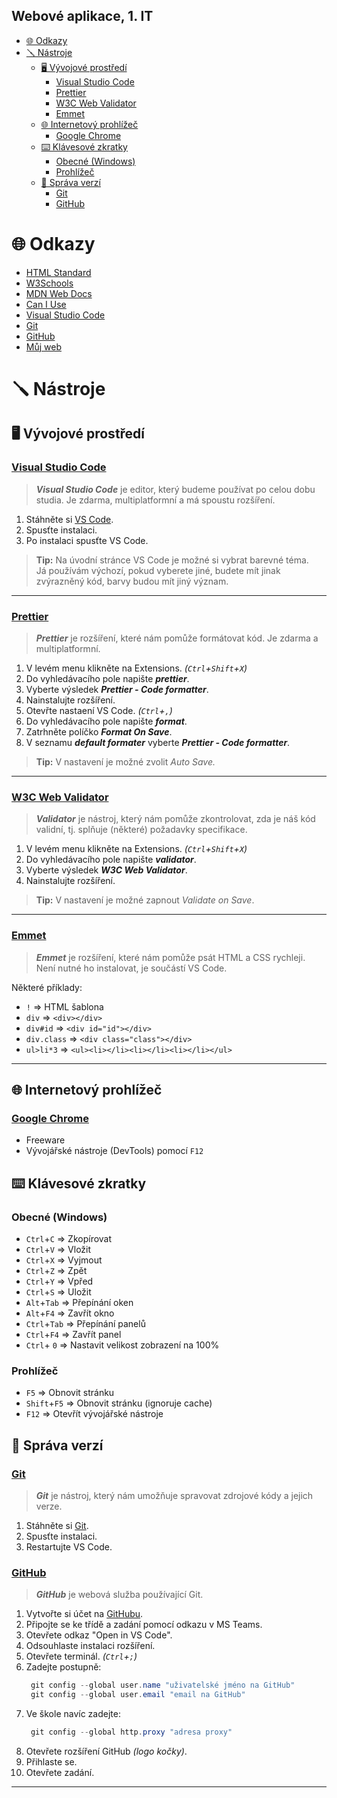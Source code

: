 ## Webové aplikace, 1. IT

- [🌐 Odkazy](#-odkazy)
- [🪛 Nástroje](#-nástroje)
  - [🖥️ Vývojové prostředí](#️-vývojové-prostředí)
    - [Visual Studio Code](#visual-studio-code)
    - [Prettier](#prettier)
    - [W3C Web Validator](#w3c-web-validator)
    - [Emmet](#emmet)
  - [🌐 Internetový prohlížeč](#-internetový-prohlížeč)
    - [Google Chrome](#google-chrome)
  - [⌨️ Klávesové zkratky](#️-klávesové-zkratky)
    - [Obecné (Windows)](#obecné-windows)
    - [Prohlížeč](#prohlížeč)
  - [💾 Správa verzí](#-správa-verzí)
    - [Git](#git)
    - [GitHub](#github)

# 🌐 Odkazy

- [HTML Standard](https://html.spec.whatwg.org/)
- [W3Schools](https://www.w3schools.com/)
- [MDN Web Docs](https://developer.mozilla.org/en-US/)
- [Can I Use](https://caniuse.com/)
- [Visual Studio Code](https://code.visualstudio.com/)
- [Git](https://git-scm.com/)
- [GitHub](http://github.com)
- [Můj web](http://marcincin.epsilon.spstrutnov.cz/vyuka/1itwap/)

# 🪛 Nástroje

## 🖥️ Vývojové prostředí

### [Visual Studio Code](https://code.visualstudio.com/)

> **_Visual Studio Code_** je editor, který budeme používat po celou dobu studia.
> Je zdarma, multiplatformní a má spoustu rozšíření.

1. Stáhněte si [VS Code](https://code.visualstudio.com/).
2. Spusťte instalaci.
3. Po instalaci spusťte VS Code.

> **Tip:**
> Na úvodní stránce VS Code je možné si vybrat barevné téma.  
> Já používám výchozí, pokud vyberete jiné, budete mít jinak zvýrazněný kód, barvy budou mít jiný význam.

---

### [Prettier](https://marketplace.visualstudio.com/items?itemName=esbenp.prettier-vscode)

> **_Prettier_** je rozšíření, které nám pomůže formátovat kód.
> Je zdarma a multiplatformní.

1. V levém menu klikněte na Extensions. _(`Ctrl`+`Shift`+`X`)_
2. Do vyhledávacího pole napište **_prettier_**.
3. Vyberte výsledek **_Prettier - Code formatter_**.
4. Nainstalujte rozšíření.
5. Otevřte nastaení VS Code. _(`Ctrl`+`,`)_
6. Do vyhledávacího pole napište **_format_**.
7. Zatrhněte políčko **_Format On Save_**.
8. V seznamu **_default formater_** vyberte **_Prettier - Code formatter_**.

> **Tip:**
> V nastavení je možné zvolit _Auto Save._

---

### [W3C Web Validator](https://marketplace.visualstudio.com/items?itemName=Umoxfo.vscode-w3cvalidation)

> **_Validator_** je nástroj, který nám pomůže zkontrolovat, zda je náš kód validní, tj. splňuje (některé) požadavky specifikace.

1. V levém menu klikněte na Extensions. _(`Ctrl`+`Shift`+`X`)_
2. Do vyhledávacího pole napište **_validator_**.
3. Vyberte výsledek **_W3C Web Validator_**.
4. Nainstalujte rozšíření.

> **Tip:**
> V nastavení je možné zapnout _Validate on Save_.

---

### [Emmet](https://marketplace.visualstudio.com/items?itemName=emmetio.emmet)

> **_Emmet_** je rozšíření, které nám pomůže psát HTML a CSS rychleji.
> Není nutné ho instalovat, je součástí VS Code.

Některé příklady:

- `!` => HTML šablona
- `div` => `<div></div>`
- `div#id` => `<div id="id"></div>`
- `div.class` => `<div class="class"></div>`
- `ul>li*3` => `<ul><li></li><li></li><li></li></ul>`

---

## 🌐 Internetový prohlížeč

### [Google Chrome](https://www.google.com/intl/cs_CZ/chrome/)

- Freeware
- Vývojářské nástroje (DevTools) pomocí `F12`

## ⌨️ Klávesové zkratky

### Obecné (Windows)

- `Ctrl`+`C` => Zkopírovat
- `Ctrl`+`V` => Vložit
- `Ctrl`+`X` => Vyjmout
- `Ctrl`+`Z` => Zpět
- `Ctrl`+`Y` => Vpřed
- `Ctrl`+`S` => Uložit
- `Alt`+`Tab` => Přepínání oken
- `Alt`+`F4` => Zavřít okno
- `Ctrl`+`Tab` => Přepínání panelů
- `Ctrl`+`F4` => Zavřít panel
- `Ctrl`+ `0` => Nastavit velikost zobrazení na 100%

### Prohlížeč

- `F5` => Obnovit stránku
- `Shift`+`F5` => Obnovit stránku (ignoruje cache)
- `F12` => Otevřít vývojářské nástroje

## 💾 Správa verzí

### [Git](https://git-scm.com/)

> **_Git_** je nástroj, který nám umožňuje spravovat zdrojové kódy a jejich verze.

1. Stáhněte si [Git](https://git-scm.com/).
2. Spusťte instalaci.
3. Restartujte VS Code.

### [GitHub](http://github.com)

> **_GitHub_** je webová služba používající Git.

1. Vytvořte si účet na [GitHubu](http://github.com).
2. Připojte se ke třídě a zadání pomocí odkazu v MS Teams.
3. Otevřete odkaz "Open in VS Code".
4. Odsouhlaste instalaci rozšíření.
5. Otevřete terminál. _(`Ctrl`+`;`)_
6. Zadejte postupně:
   ```powershell
    git config --global user.name "uživatelské jméno na GitHub"
    git config --global user.email "email na GitHub"
   ```
7. Ve škole navíc zadejte:
   ```powershell
    git config --global http.proxy "adresa proxy"
   ```
8. Otevřete rozšíření GitHub _(logo kočky)_.
9. Přihlaste se.
10. Otevřete zadání.

---
